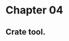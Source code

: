 <!--
 * @FilePath: readme.md
 * @Author: ModestWang 1598593280@qq.com
 * @Date: 2024-07-30 17:40:22
 * @LastEditors: ModestWang
 * @LastEditTime: 2024-07-30 17:40:37
 * 2024 by ModestWang, All Rights Reserved.
 * @Descripttion: 
-->
# Chapter 04
## Crate tool.

